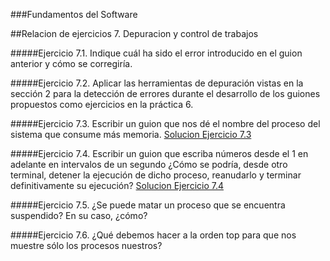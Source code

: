###Fundamentos del Software

##Relacion de ejercicios 7. Depuracion y control de trabajos

#####Ejercicio 7.1. Indique cuál ha sido el error introducido en el guion anterior y cómo se corregiría.

#####Ejercicio 7.2. Aplicar las herramientas de depuración vistas en la sección 2 para la detección de errores durante el desarrollo de los guiones propuestos como ejercicios en la práctica 6.

#####Ejercicio 7.3. Escribir un guion que nos dé el nombre del proceso del sistema que consume más memoria.
[Solucion Ejercicio 7.3]()

#####Ejercicio 7.4. Escribir un guion que escriba números desde el 1 en adelante en intervalos de un segundo ¿Cómo se podría, desde otro terminal, detener la ejecución de dicho proceso, reanudarlo y terminar definitivamente su ejecución?
[Solucion Ejercicio 7.4](https://github.com/JArandaIzquierdo/FundamentosDelSoftware/blob/master/Practicas/Scrips/Ejercicio7-4)

#####Ejercicio 7.5. ¿Se puede matar un proceso que se encuentra suspendido? En su caso, ¿cómo? 

#####Ejercicio 7.6. ¿Qué debemos hacer a la orden top para que nos muestre sólo los procesos nuestros?